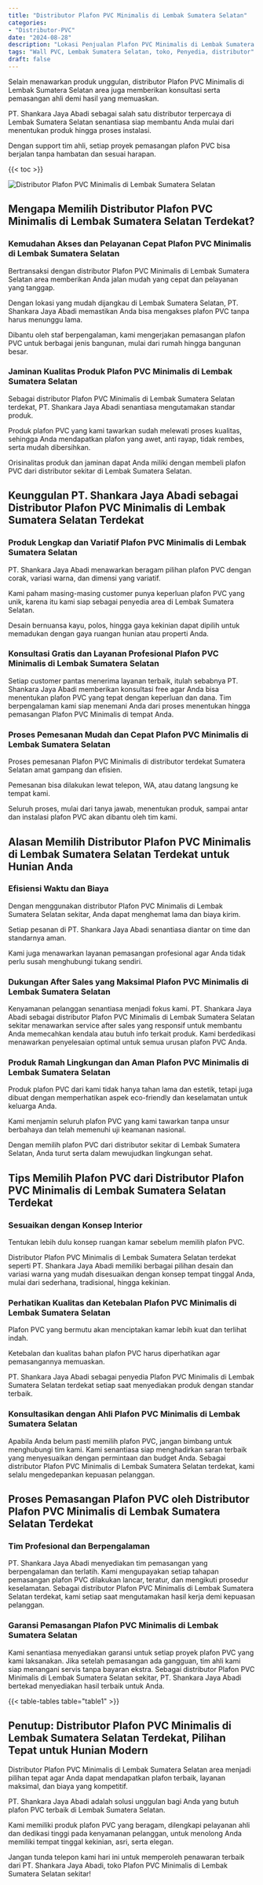 ```yaml
---
title: "Distributor Plafon PVC Minimalis di Lembak Sumatera Selatan"
categories: 
- "Distributor-PVC"
date: "2024-08-28"
description: "Lokasi Penjualan Plafon PVC Minimalis di Lembak Sumatera Selatan bagi tempat tinggal, office, dan toko. Material unggulan, beragam motif, warna menarik, beserta servis pemasangan dikerjakan oleh tim ahli dan jaminan resmi!|Servis distribusi Plafon PVC Minimalis di Lembak Sumatera Selatan untuk kebutuhan rumah, kantor, maupun ritel, dengan produk unggulan dan penempatan oleh tenaga ahli berpengalaman dan garansi resmi.|Pilihan Plafon PVC Minimalis di Lembak Sumatera Selatan yang terbukti untuk tempat tinggal, perkantoran, dan ritel, bersama panel berkualitas dan penempatan dikerjakan oleh tenaga ahli profesional serta garansi resmi.|Distribusi Plafon PVC Minimalis di Lembak Sumatera Selatan bagi hunian, office, serta ritel, beserta panel terbaik dan instalasi ditangani oleh tenaga ahli ahli, disertai dengan kepastian resmi.}"
tags: "Wall PVC, Lembak Sumatera Selatan, toko, Penyedia, distributor"
draft: false
---
```


Selain menawarkan produk unggulan, distributor Plafon PVC Minimalis di Lembak Sumatera Selatan area juga memberikan konsultasi serta pemasangan ahli demi hasil yang memuaskan.

PT. Shankara Jaya Abadi sebagai salah satu distributor terpercaya di Lembak Sumatera Selatan senantiasa siap membantu Anda mulai dari menentukan produk hingga proses instalasi.

Dengan support tim ahli, setiap proyek pemasangan plafon PVC bisa berjalan tanpa hambatan dan sesuai harapan.

{{< toc >}}

![Distributor Plafon PVC Minimalis di Lembak Sumatera Selatan](/images/Distributor-PVC/Distributor-Plafon-PVC-Minimalis-di-Lembak-Sumatera-Selatan.png)


## Mengapa Memilih Distributor Plafon PVC Minimalis di Lembak Sumatera Selatan Terdekat?

### Kemudahan Akses dan Pelayanan Cepat Plafon PVC Minimalis di Lembak Sumatera Selatan

Bertransaksi dengan distributor Plafon PVC Minimalis di Lembak Sumatera Selatan area memberikan Anda jalan mudah yang cepat dan pelayanan yang tanggap.

Dengan lokasi yang mudah dijangkau di Lembak Sumatera Selatan, PT. Shankara Jaya Abadi memastikan Anda bisa mengakses plafon PVC tanpa harus menunggu lama.

Dibantu oleh staf berpengalaman, kami mengerjakan pemasangan plafon PVC untuk berbagai jenis bangunan, mulai dari rumah hingga bangunan besar.

### Jaminan Kualitas Produk Plafon PVC Minimalis di Lembak Sumatera Selatan

Sebagai distributor Plafon PVC Minimalis di Lembak Sumatera Selatan terdekat, PT. Shankara Jaya Abadi senantiasa mengutamakan standar produk.

Produk plafon PVC yang kami tawarkan sudah melewati proses kualitas, sehingga Anda mendapatkan plafon yang awet, anti rayap, tidak rembes, serta mudah dibersihkan.

Orisinalitas produk dan jaminan dapat Anda miliki dengan membeli plafon PVC dari distributor sekitar di Lembak Sumatera Selatan.

## Keunggulan PT. Shankara Jaya Abadi sebagai Distributor Plafon PVC Minimalis di Lembak Sumatera Selatan Terdekat

### Produk Lengkap dan Variatif Plafon PVC Minimalis di Lembak Sumatera Selatan

PT. Shankara Jaya Abadi menawarkan beragam pilihan plafon PVC dengan corak, variasi warna, dan dimensi yang variatif.

Kami paham masing-masing customer punya keperluan plafon PVC yang unik, karena itu kami siap sebagai penyedia area di Lembak Sumatera Selatan.

Desain bernuansa kayu, polos, hingga gaya kekinian dapat dipilih untuk memadukan dengan gaya ruangan hunian atau properti Anda.

### Konsultasi Gratis dan Layanan Profesional Plafon PVC Minimalis di Lembak Sumatera Selatan

Setiap customer pantas menerima layanan terbaik, itulah sebabnya PT. Shankara Jaya Abadi memberikan konsultasi free agar Anda bisa menentukan plafon PVC yang tepat dengan keperluan dan dana. Tim berpengalaman kami siap menemani Anda dari proses menentukan hingga pemasangan Plafon PVC Minimalis di tempat Anda.

### Proses Pemesanan Mudah dan Cepat Plafon PVC Minimalis di Lembak Sumatera Selatan

Proses pemesanan Plafon PVC Minimalis di distributor terdekat Sumatera Selatan amat gampang dan efisien.

Pemesanan bisa dilakukan lewat telepon, WA, atau datang langsung ke tempat kami.

Seluruh proses, mulai dari tanya jawab, menentukan produk, sampai antar dan instalasi plafon PVC akan dibantu oleh tim kami.

## Alasan Memilih Distributor Plafon PVC Minimalis di Lembak Sumatera Selatan Terdekat untuk Hunian Anda

### Efisiensi Waktu dan Biaya

Dengan menggunakan distributor Plafon PVC Minimalis di Lembak Sumatera Selatan sekitar, Anda dapat menghemat lama dan biaya kirim.

Setiap pesanan di PT. Shankara Jaya Abadi senantiasa diantar on time dan standarnya aman.

Kami juga menawarkan layanan pemasangan profesional agar Anda tidak perlu susah menghubungi tukang sendiri.

### Dukungan After Sales yang Maksimal Plafon PVC Minimalis di Lembak Sumatera Selatan

Kenyamanan pelanggan senantiasa menjadi fokus kami. PT. Shankara Jaya Abadi sebagai distributor Plafon PVC Minimalis di Lembak Sumatera Selatan sekitar menawarkan service after sales yang responsif untuk membantu Anda memecahkan kendala atau butuh info terkait produk. Kami berdedikasi menawarkan penyelesaian optimal untuk semua urusan plafon PVC Anda.

### Produk Ramah Lingkungan dan Aman Plafon PVC Minimalis di Lembak Sumatera Selatan

Produk plafon PVC dari kami tidak hanya tahan lama dan estetik, tetapi juga dibuat dengan memperhatikan aspek eco-friendly dan keselamatan untuk keluarga Anda.

Kami menjamin seluruh plafon PVC yang kami tawarkan tanpa unsur berbahaya dan telah memenuhi uji keamanan nasional.

Dengan memilih plafon PVC dari distributor sekitar di Lembak Sumatera Selatan, Anda turut serta dalam mewujudkan lingkungan sehat.

## Tips Memilih Plafon PVC dari Distributor Plafon PVC Minimalis di Lembak Sumatera Selatan Terdekat

### Sesuaikan dengan Konsep Interior

Tentukan lebih dulu konsep ruangan kamar sebelum memilih plafon PVC.

Distributor Plafon PVC Minimalis di Lembak Sumatera Selatan terdekat seperti PT. Shankara Jaya Abadi memiliki berbagai pilihan desain dan variasi warna yang mudah disesuaikan dengan konsep tempat tinggal Anda, mulai dari sederhana, tradisional, hingga kekinian.

### Perhatikan Kualitas dan Ketebalan Plafon PVC Minimalis di Lembak Sumatera Selatan

Plafon PVC yang bermutu akan menciptakan kamar lebih kuat dan terlihat indah.

Ketebalan dan kualitas bahan plafon PVC harus diperhatikan agar pemasangannya memuaskan.

PT. Shankara Jaya Abadi sebagai penyedia Plafon PVC Minimalis di Lembak Sumatera Selatan terdekat setiap saat menyediakan produk dengan standar terbaik.

### Konsultasikan dengan Ahli Plafon PVC Minimalis di Lembak Sumatera Selatan

Apabila Anda belum pasti memilih plafon PVC, jangan bimbang untuk menghubungi tim kami. Kami senantiasa siap menghadirkan saran terbaik yang menyesuaikan dengan permintaan dan budget Anda. Sebagai distributor Plafon PVC Minimalis di Lembak Sumatera Selatan terdekat, kami selalu mengedepankan kepuasan pelanggan.

## Proses Pemasangan Plafon PVC oleh Distributor Plafon PVC Minimalis di Lembak Sumatera Selatan Terdekat

### Tim Profesional dan Berpengalaman

PT. Shankara Jaya Abadi menyediakan tim pemasangan yang berpengalaman dan terlatih. Kami mengupayakan setiap tahapan pemasangan plafon PVC dilakukan lancar, teratur, dan mengikuti prosedur keselamatan. Sebagai distributor Plafon PVC Minimalis di Lembak Sumatera Selatan terdekat, kami setiap saat mengutamakan hasil kerja demi kepuasan pelanggan.

### Garansi Pemasangan Plafon PVC Minimalis di Lembak Sumatera Selatan

Kami senantiasa menyediakan garansi untuk setiap proyek plafon PVC yang kami laksanakan. Jika setelah pemasangan ada gangguan, tim ahli kami siap menangani servis tanpa bayaran ekstra. Sebagai distributor Plafon PVC Minimalis di Lembak Sumatera Selatan sekitar, PT. Shankara Jaya Abadi bertekad menyediakan hasil terbaik untuk Anda.

{{< table-tables table="table1" >}}

## Penutup: Distributor Plafon PVC Minimalis di Lembak Sumatera Selatan Terdekat, Pilihan Tepat untuk Hunian Modern

Distributor Plafon PVC Minimalis di Lembak Sumatera Selatan area menjadi pilihan tepat agar Anda dapat mendapatkan plafon terbaik, layanan maksimal, dan biaya yang kompetitif.

PT. Shankara Jaya Abadi adalah solusi unggulan bagi Anda yang butuh plafon PVC terbaik di Lembak Sumatera Selatan.

Kami memiliki produk plafon PVC yang beragam, dilengkapi pelayanan ahli dan dedikasi tinggi pada kenyamanan pelanggan, untuk menolong Anda memiliki tempat tinggal kekinian, asri, serta elegan.

Jangan tunda telepon kami hari ini untuk memperoleh penawaran terbaik dari PT. Shankara Jaya Abadi, toko Plafon PVC Minimalis di Lembak Sumatera Selatan sekitar!